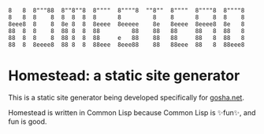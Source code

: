 ```
8   8  8"""88  8""8""8  8""""  8""""8  ""8""  8""""  8""""8  8""""8
8   8  8    8  8  8  8  8      8         8    8      8    8  8    8
8eee8  8    8  8e 8  8  8eeee  8eeeee    8e   8eeee  8eeee8  8e   8
88  8  8    8  88 8  8  88         88    88   88     88   8  88   8
88  8  8    8  88 8  8  88     e   88    88   88     88   8  88   8
88  8  8eeee8  88 8  8  88eee  8eee88    88   88eee  88   8  88eee8
```
                                                                             
# Homestead: a static site generator

This is a static site generator being developed specifically for [gosha.net](https://gosha.net).

Homestead is written in Common Lisp because Common Lisp is ✨fun✨, and fun is good.
